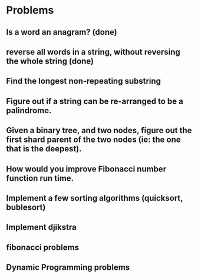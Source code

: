 # Problems
## Is a word an anagram? (done)
## reverse all words in a string, without reversing the whole string (done)
## Find the longest non-repeating substring 
## Figure out if a string can be re-arranged to be a palindrome.  
## Given a binary tree, and two nodes, figure out the first shard parent of the two nodes (ie: the one that is the deepest).
## How would you improve Fibonacci number function run time.
## Implement a few sorting algorithms (quicksort, bublesort)
## Implement djikstra
## fibonacci problems
## Dynamic Programming problems